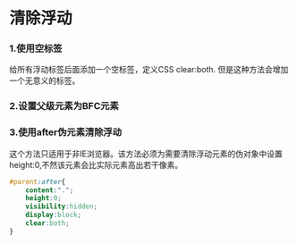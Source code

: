 # 清除浮动

### 1.使用空标签&#x20;

给所有浮动标签后面添加一个空标签，定义CSS clear:both. 但是这种方法会增加一个无意义的标签。

### 2.设置父级元素为BFC元素&#x20;

### 3.使用after伪元素清除浮动&#x20;

这个方法只适用于非IE浏览器。该方法必须为需要清除浮动元素的伪对象中设置height:0,不然该元素会比实际元素高出若干像素。

```css
#parent:after{
    content:".";
    height:0;
    visibility:hidden;
    display:block;
    clear:both;
}
```
